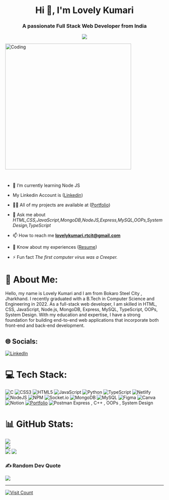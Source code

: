 <h1 align="center">Hi 👋, I'm Lovely Kumari</h1>
<h3 align="center">A passionate Full Stack Web Developer from India</h3>

<p align="center" color:"red">
     <a href="https://github.com/DenverCoder1/readme-typing-svg">
          <img src="https://readme-typing-svg.demolab.com/?lines=Hello! I am Lovely Kumari 🏽; I am a Full-Stack%20Web%20Developer 🏻‍💻; interested in Coding 🏃‍♂♂;Curious%20to%20learn%20new%20things !&font=Fira%20Code&center=true&width=440&height=45&color=#37bcf7&vCenter=true&size=22&pause=1000"></a>
      </p>

<img align="" alt="Coding" width="400" margin="auto" src="https://media.tenor.com/qJ5evVs-_uUAAAAC/coding.gif" />

<p align="left"> <img src="https://komarev.com/ghpvc/?username=Singh-Jii&label=Profile%20views&color=0e75b6&style=flat" alt="" /> </p>

<p align="left"> <a href="https://github.com/ryo-ma/github-profile-trophy"><img src="https://github-profile-trophy.vercel.app/?username=Singh-Jii" alt="" /></a> </p>


- 🌱 I’m currently learning Node JS
- My Linkedin Account is ([Linkedin](https://www.linkedin.com/in/lovely-kumari-86189a215
))

- 👨‍💻 All of my projects are available at ([Portfolio](https://singh-jii.github.io/))

- 💬 Ask me about *HTML,CSS,JavaScript,MongoDB,NodeJS,Express,MySQL,OOPs,System Design,TypeScript*

- 📫 How to reach me **lovelykumari.rtcit@gmail.com**

- 📄 Know about my experiences ([Resume](https://drive.google.com/file/d/1yyGMLlsq9psmV5--n4hYf_rGmK8XFoR5/view?usp=sharing))
- ⚡ Fun fact *The first computer virus was a Creeper.*

# 💫 About Me:
Hello, my name is Lovely Kumari and I am from Bokaro Steel City , Jharkhand. I recently graduated with a B.Tech in Computer Science and Engineering in 2022. As a full-stack web developer, I am skilled in HTML, CSS, JavaScript, Node.js, MongoDB, Express, MySQL, TypeScript, OOPs, System Design. With my education and expertise, I have a strong foundation for building end-to-end web applications that incorporate both front-end and back-end development.


## 🌐 Socials:

[![LinkedIn](https://img.shields.io/badge/LinkedIn-%230077B5.svg?logo=linkedin&logoColor=white)](https://www.linkedin.com/in/lovely-kumari-86189a215)
 <a href="https://singh-jii.github.io/"></a>


# 💻 Tech Stack:
![C](https://img.shields.io/badge/c-%2300599C.svg?style=for-the-badge&logo=c&logoColor=white) ![CSS3](https://img.shields.io/badge/css3-%231572B6.svg?style=for-the-badge&logo=css3&logoColor=white) ![HTML5](https://img.shields.io/badge/html5-%23E34F26.svg?style=for-the-badge&logo=html5&logoColor=white) ![JavaScript](https://img.shields.io/badge/javascript-%23323330.svg?style=for-the-badge&logo=javascript&logoColor=%23F7DF1E) ![Python](https://img.shields.io/badge/python-3670A0?style=for-the-badge&logo=python&logoColor=ffdd54) ![TypeScript](https://img.shields.io/badge/typescript-%23007ACC.svg?style=for-the-badge&logo=typescript&logoColor=white) ![Netlify](https://img.shields.io/badge/netlify-%23000000.svg?style=for-the-badge&logo=netlify&logoColor=#00C7B7) ![NodeJS](https://img.shields.io/badge/node.js-6DA55F?style=for-the-badge&logo=node.js&logoColor=white) ![NPM](https://img.shields.io/badge/NPM-%23000000.svg?style=for-the-badge&logo=npm&logoColor=white) ![Socket.io](https://img.shields.io/badge/Socket.io-black?style=for-the-badge&logo=socket.io&badgeColor=010101) ![MongoDB](https://img.shields.io/badge/MongoDB-%234ea94b.svg?style=for-the-badge&logo=mongodb&logoColor=white) ![MySQL](https://img.shields.io/badge/mysql-%2300f.svg?style=for-the-badge&logo=mysql&logoColor=white) 	![Figma](https://img.shields.io/badge/figma-%23F24E1E.svg?style=for-the-badge&logo=figma&logoColor=white) ![Canva](https://img.shields.io/badge/Canva-%2300C4CC.svg?style=for-the-badge&logo=Canva&logoColor=white) ![Notion](https://img.shields.io/badge/Notion-%23000000.svg?style=for-the-badge&logo=notion&logoColor=white) [![Portfolio](https://img.shields.io/badge/Portfolio-%23000000.svg?style=for-the-badge&logo=firefox&logoColor=#FF7139)](https://anshumapunia.github.io/) ![Postman](https://img.shields.io/badge/Postman-FF6C37?style=for-the-badge&logo=postman&logoColor=white) Express , C++ , OOPs , System Design
# 📊 GitHub Stats:
![](https://github-readme-stats.vercel.app/api?username=Singh-Jii&theme=dark&hide_border=false&include_all_commits=true&count_private=true)<br/>
![](https://github-readme-streak-stats.herokuapp.com/?user=Singh-Jii&theme=dark&hide_border=false)<br/>
![](https://github-readme-stats.vercel.app/api/top-langs/?username=Singh-Jii&theme=dark&hide_border=false&include_all_commits=true&count_private=true&layout=compact)
![](https://github-readme-activity-graph.cyclic.app/graph?username=Singh-Jii&count_private=true&theme=react-dark&hide_border=true)

### ✍ Random Dev Quote
![](https://quotes-github-readme.vercel.app/api?type=horizontal&theme=radical)

<!-- ### 😂 Random Dev Meme
![Random Dev Meme](https://example.com/meme.jpg)
 -->
---

[![Visit Count](https://visitcount.itsvg.in/api?id=Singh-Jii&icon=0&color=0)](https://visitcount.itsvg.in)
